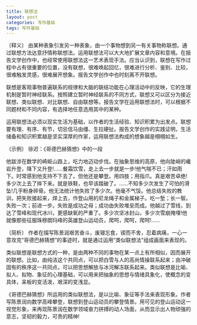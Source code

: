 ```yaml
---
title: 联想法
layout: post
categories: 写作基础
tags: 写作基础
---
```


〔释义〕 由某种表象引发另一种表象，由一个事物想到另一有关事物称联想。通过联想方法达意抒情称联想法。运用联想法可以大大地扩展文章内容和意境。在报告文学创作中，也经常使用联想法这一艺术表现手法。应当认识到，联想在写作过程中占有很重要的位置，没有联想，很难唤起回忆，很难进行分析、鉴别、比较，很难触发灵感，很难展开想象。报告文学创作中也时刻离不开联想。

联想是客观事物普遍联系的规律和大脑的联结功能在心理活动中的反映，它的生理机制是暂时神经联系。按照建立暂时神经联系的不同方式，联想又可以区分为接近联想、类似联想、对比联想、自由联想等。报告文学在运用联想法时，可以根据不同题材和不同内容，有选择地任意选用其中的某种。

运用联想法必须以现实生活为基础，以作者的生活经验、知识积累为出发点。联想要有理、有序、有节，切忌信马由缰、生拉硬扯。报告文学创作的实践证明，生活储备和知识积累越是坚实深厚的作家，运用联想法构成的想象越是栩栩如生。

〔示例〕 徐迟：《哥德巴赫猜想》中的一段

他跋涉在数学的崎岖山路上，吃力地迈动步伐。在抽象思维的高原，他向陡峭的巉岩升登，降下又升登!……餐霜饮雪，走上去一步就是一步!他气喘不已；汗如雨下。时常感到他支持不下去了。但他还是攀登。用四肢；用指爪。真是艰苦卓绝!多少次上去了摔下来。就是铁鞋，也早该踏破了。……不知多少次发生了可怕的滑坠!几乎粉身碎骨。他无法统计他失败了多少次。他毫不气馁。他总结失败的教训，把失败接起来，焊上去，作登山用的尼龙绳子和金属梯子。吃一堑；长一智。失败一次；前进一步。失败是成功之母；成功由失败堆垒而成。他越过了雪线，到达了雪峰和现代冰川，更感缺氧的严重了。多少次坚冰封山，多少次雪崩掩埋!他就像那些征服珠穆朗玛峰的英雄登山运动员，爬呵，爬呵，爬呵!……

〔简析〕 作者在描写陈景润艰苦奋斗，废寝忘食，锲而不舍，忍着病痛，一心一意攻克“哥德巴赫猜想”的事迹时，就是通过运用“类似联想法”组成画面来表现的。

类似联想是联想方式的一种，是由两种不同的事物在某一点上有所相似，因而展开的联想。比如，由纯洁这个共同点，可以把白雪与人的高尚情操联系起来；由冲破固有的秩序这一共同点，可以把思想解放与冰河解冻联系起来。类似联想是比喻、拟人、拟物、象征的心理基础，可以用来把抽象的思想与情绪具象化，使概念的变具体，呆板的变活泼，艰深的变浅显。

《哥德巴赫猜想》所运用的类似联想法，是以比喻、象征等手法来表现形象。作者写陈景润向数学高峰攀登，联想到登山运动员的攀登情景。用可见的登山运动这一视觉形象，来再现陈景润在数学领域奋力拼搏的动人场面，从而显示出人物顽强的意志，坚韧的毅力，可贵的精神! 
